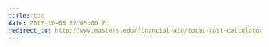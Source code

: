 ```yaml
---
title: tcc
date: 2017-10-05 22:05:00 Z
redirect_to: http://www.masters.edu/financial-aid/total-cost-calculator
---
```


